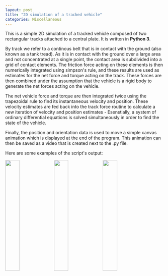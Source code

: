 ```yaml
---
layout: post
title: "2D simulation of a tracked vehicle"
categories: Miscellaneous
---
```


This is a simple 2D simulation of a tracked vehicle composed of two rectangular tracks attached to a central plate. It is written in __Python 3__.

By track we refer to a continous belt that is in contact with the ground (also known as a tank tread). As it is in contact with the ground over a large area and not concentrated at a single point, the contact area is subdivided into a grid of contact elements. The friction force acting on these elements is then numerically integrated using simpson's rule, and these results are used as estimates for the net force and torque acting on the track. These forces are then combined under the assumption that the vehicle is a rigid body to generate the net forces acting on the vehicle.

The net vehicle force and torque are then integrated twice using the trapezoidal rule to find its instantaneous velocity and position. These velocity estimates are fed back into the track force routine to calculate a new iteration of velocity and position estimates - Esenstially, a system of ordinary differential equations is solved simultaneously in order to find the state of the vehicle.

Finally, the position and orientation data is used to move a simple canvas animation which is displayed at the end of the program. This animation can then be saved as a video that is created next to the .py file. 

Here are some examples of the script's output:

 <img src = "example_pics/high_coeff_anim.gif" width = "30%"> <img src = "example_pics/med_coeff_anim.gif" width = "30%"> <img src = "example_pics/low_coeff_anim.gif" width = "30%"> 

